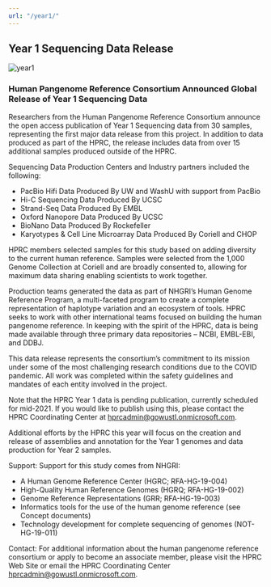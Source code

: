 ```yaml
---
url: "/year1/"
---
```


## Year 1 Sequencing Data Release
![year1](/img/yearone.png)

### Human Pangenome Reference Consortium Announced Global Release of Year 1 Sequencing Data 

Researchers from the Human Pangenome Reference Consortium announce the open access publication of Year 1 Sequencing data from 30 samples, representing the first major data release from this project. In addition to data produced as part of the HPRC, the release includes data from over 15 additional samples produced outside of the HPRC.

Sequencing Data Production Centers and Industry partners included the following:
- PacBio Hifi Data Produced By UW and WashU with support from PacBio
- Hi-C Sequencing Data Produced By UCSC
- Strand-Seq Data Produced By EMBL
- Oxford Nanopore Data Produced By UCSC
- BioNano Data Produced By Rockefeller
- Karyotypes & Cell Line Microarray Data Produced By Coriell and CHOP

HPRC members selected samples for this study based on adding diversity to the current human reference. Samples were selected from the 1,000 Genome Collection at Coriell and are broadly consented to, allowing for maximum data sharing enabling scientists to work together.

Production teams generated the data as part of NHGRI’s Human Genome Reference Program, a multi-faceted program to create a complete representation of haplotype variation and an ecosystem of tools. HPRC seeks to work with other international teams focused on building the human pangenome reference. In keeping with the spirit of the HPRC, data is being made available through three primary data repositories – NCBI, EMBL-EBI, and DDBJ.

This data release represents the consortium’s commitment to its mission under some of the most challenging research conditions due to the COVID pandemic. All work was completed within the safety guidelines and mandates of each entity involved in the project.

Note that the HPRC Year 1 data is pending publication, currently scheduled for mid-2021. If you would like to publish using this, please contact the HPRC Coordinating Center at hprcadmin@gowustl.onmicrosoft.com.

Additional efforts by the HPRC this year will focus on the creation and release of assemblies and annotation for the Year 1 genomes and data production for Year 2 samples.

Support:  Support for this study comes from NHGRI:
- A Human Genome Reference Center (HGRC; RFA-HG-19-004)
- High-Quality Human Reference Genomes (HGRQ; RFA-HG-19-002)
- Genome Reference Representations (GRR; RFA-HG-19-003)
- Informatics tools for the use of the human genome reference (see Concept documents)
- Technology development for complete sequencing of genomes (NOT-HG-19-011)


Contact: For additional information about the human pangenome reference consortium or apply to become an associate member, please visit the HPRC Web Site or email the HPRC Coordinating Center hprcadmin@gowustl.onmicrosoft.com.

